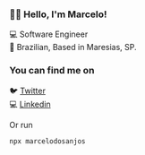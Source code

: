 ###  ✋🏾 Hello, I'm Marcelo!

💻  Software Engineer<br>
🏡 Brazilian, Based in Maresias, SP.

### You can find me on

🐦 [Twitter](https://twitter.com/cellodosanjos) <br>
💻 [Linkedin](https://www.linkedin.com/in/cellodosanjos/) <br>

Or run

```npx marcelodosanjos```

